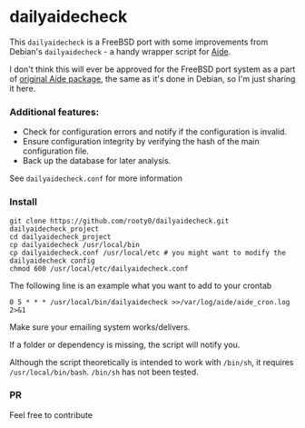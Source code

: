 # dailyaidecheck
This `dailyaidecheck` is a FreeBSD port with some improvements from Debian's `dailyaidecheck` - a handy wrapper script for [Aide](https://aide.github.io/).

I don't think this will ever be approved for the FreeBSD port system as a part of [original Aide package](https://cgit.freebsd.org/ports/tree/security/aide), the same as it's done in Debian, so I'm just sharing it here.

### Additional features:
- Check for configuration errors and notify if the configuration is invalid.
- Ensure configuration integrity by verifying the hash of the main configuration file.
- Back up the database for later analysis.

See `dailyaidecheck.conf` for more information

### Install

```shell
git clone https://github.com/rooty0/dailyaidecheck.git dailyaidecheck_project
cd dailyaidecheck_project
cp dailyaidecheck /usr/local/bin
cp dailyaidecheck.conf /usr/local/etc # you might want to modify the dailyaidecheck config
chmod 600 /usr/local/etc/dailyaidecheck.conf
```
The following line is an example what you want to add to your crontab
```text
0 5 * * * /usr/local/bin/dailyaidecheck >>/var/log/aide/aide_cron.log 2>&1
```

Make sure your emailing system works/delivers.

If a folder or dependency is missing, the script will notify you.

Although the script theoretically is intended to work with `/bin/sh`, it requires `/usr/local/bin/bash`. `/bin/sh` has not been tested.

### PR
Feel free to contribute

